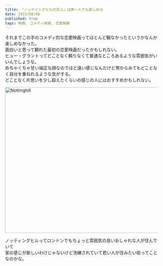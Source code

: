 ```yaml
---
title: 「ノッテイングヒルの恋人」は男一人でも楽しめる
date: 2015/08/08
published: true
tags: 映画, コメディ映画, 恋愛映画
---
```


それまでこの手のコメディ的な恋愛映画ってほとんど観なかったというかなんか楽しめなかった。  
面白いと思って観れた最初の恋愛映画だったかもしれない。  
ヒュー・グラントってどことなく頼りなくて普通なところあるような雰囲気がいいんでしょうな。  
めちゃくちゃ甘い端正な顔なのでほど遠い感じなんだけど男からみてもどことなく自分を重ねれるような気がする。  
どことなく片思いを少し超えたくらいの感じの人にはおすすめかもしれない。

<a data-flickr-embed="true" href="https://www.flickr.com/photos/itsrowdy/4023060300/in/photolist-78veEC-fvqZ-fvmg-78rkgV-fvr4-fvrq-3ufPfV-fvrp-fvme-fvm1-snvobL-aHQJUn-aHQJoc-bCQnz-mG8Aa-ctRTUN-jsHzE6-5hf6xJ-5hf5Nq-5hf5xW-5haJWZ-5hf62s-5hf5jQ-5hf5Fu-5haJC2-5haHUk-5haKj8-5hf5sJ-5hf6WN-5haJQn-5haJpH-5haKyK-5haKbP-9d8bsT-9dbh3G-9d8bnB-4onXj-4oofo-4onZX-67CUhc-4onYW-4ooeQ-4oo7e-4ookt-4ooj2-4oo4Q-4oohV-4oo1D-4oom6-4oo8W" title="Nottinghill"><img src="https://farm4.staticflickr.com/3591/4023060300_b89b8bdf7b_z.jpg" width="640" height="480" alt="Nottinghill"></a><script async src="//embedr.flickr.com/assets/client-code.js" charset="utf-8"></script>

<div class="itunes-link" data-itunes-id="641620897"></div>

ノッティングヒルってロンドンでもちょっと雰囲気の良いおしゃれな人が住んでいて  
家の感じが新しいわけじゃないけど洗練されていて若い人が住みたい街ってことなのかな。
